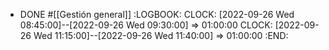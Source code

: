 - DONE #[[Gestión general]]
  :LOGBOOK:
  CLOCK: [2022-09-26 Wed 08:45:00]--[2022-09-26 Wed 09:30:00] =>  01:00:00
	CLOCK: [2022-09-26 Wed 11:15:00]--[2022-09-26 Wed 11:40:00] =>  01:00:00
  :END:
